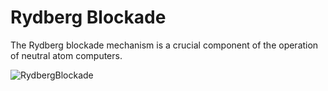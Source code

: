 # Rydberg Blockade

The Rydberg blockade mechanism is a crucial component of the operation of neutral atom computers. 

![RydbergBlockade](https://user-images.githubusercontent.com/20091330/156224940-f1558b2e-2762-428d-8cd3-9663d6da3033.png)
